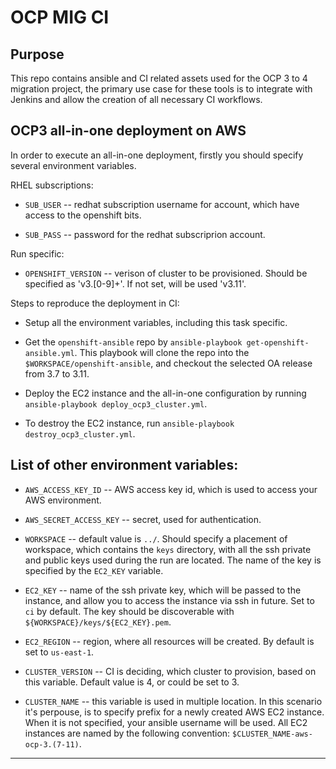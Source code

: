 
# OCP MIG CI

  

## Purpose

  

This repo contains ansible and CI related assets used for the OCP 3 to 4 migration project, the primary use case for these tools is to integrate with Jenkins and allow the creation of all necessary CI workflows.

  

## OCP3 all-in-one deployment on AWS

  

In order to execute an all-in-one deployment, firstly you should specify several environment variables.

  

RHEL subscriptions:

- `SUB_USER` -- redhat subscription username for account, which have access to the openshift bits.

- `SUB_PASS` -- password for the redhat subscriprion account.

Run specific:

- `OPENSHIFT_VERSION` -- verison of cluster to be provisioned. Should be specified as 'v3\.[0-9]+'. If not set, will be used 'v3.11'.

Steps to reproduce the deployment in CI:

* Setup all the environment variables, including this task specific.

* Get the `openshift-ansible` repo by `ansible-playbook get-openshift-ansible.yml`. This playbook will clone the repo into the `$WORKSPACE/openshift-ansible`, and checkout the selected OA release from 3.7 to 3.11.

* Deploy the EC2 instance and the all-in-one configuration by running `ansible-playbook deploy_ocp3_cluster.yml`.

* To destroy the EC2 instance, run `ansible-playbook destroy_ocp3_cluster.yml`.

  

## List of other environment variables:

- `AWS_ACCESS_KEY_ID` -- AWS access key id, which is used to access your AWS environment.

- `AWS_SECRET_ACCESS_KEY` -- secret, used for authentication.

- `WORKSPACE` -- default value is `../`. Should specify a placement of workspace, which contains the `keys` directory, with all the ssh private and public keys used during the run are located. The name of the key is specified by the `EC2_KEY` variable.

- `EC2_KEY` -- name of the ssh private key, which will be passed to the instance, and allow you to access the instance via ssh in future. Set to `ci` by default. The key should be discoverable with `${WORKSPACE}/keys/${EC2_KEY}.pem`.

- `EC2_REGION` -- region, where all resources will be created. By default is set to `us-east-1`.

- `CLUSTER_VERSION` -- CI is deciding, which cluster to provision, based on this variable. Default value is 4, or could be set to 3.

- `CLUSTER_NAME` -- this variable is used in multiple location. In this scenario it's perpouse, is to specify prefix for a newly created AWS EC2 instance. When it is not specified, your ansible username will be used. All EC2 instances are named by the following convention: `$CLUSTER_NAME-aws-ocp-3.(7-11)`.

- - - -
